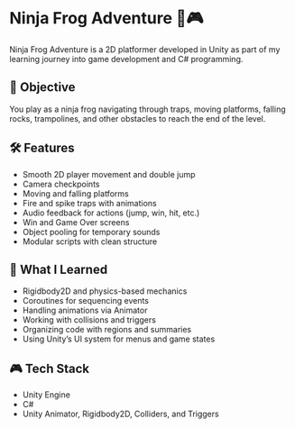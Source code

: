 # Ninja Frog Adventure 🐸🎮

Ninja Frog Adventure is a 2D platformer developed in Unity as part of my learning journey into game development and C# programming.

## 🎯 Objective
You play as a ninja frog navigating through traps, moving platforms, falling rocks, trampolines, and other obstacles to reach the end of the level.

## 🛠️ Features
- Smooth 2D player movement and double jump
- Camera checkpoints
- Moving and falling platforms
- Fire and spike traps with animations
- Audio feedback for actions (jump, win, hit, etc.)
- Win and Game Over screens
- Object pooling for temporary sounds
- Modular scripts with clean structure

## 🧠 What I Learned
- Rigidbody2D and physics-based mechanics
- Coroutines for sequencing events
- Handling animations via Animator
- Working with collisions and triggers
- Organizing code with regions and summaries
- Using Unity’s UI system for menus and game states

## 🎮 Tech Stack
- Unity Engine
- C#
- Unity Animator, Rigidbody2D, Colliders, and Triggers
